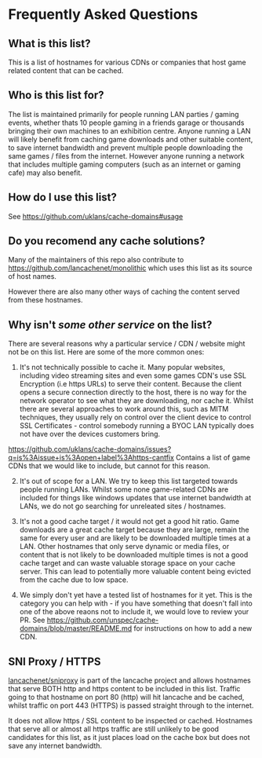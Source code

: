 # Frequently Asked Questions

## What is this list?

This is a list of hostnames for various CDNs or companies that host game related content that can be cached.

## Who is this list for?

The list is maintained primarily for people running LAN parties / gaming events, whether thats 10 people gaming in a friends garage or thousands bringing their own machines to an exhibition centre. Anyone running a LAN will likely benefit from caching game downloads and other suitable content, to save internet bandwidth and prevent multiple people downloading the same games / files from the internet. However anyone running a network that includes multiple gaming computers (such as an internet or gaming cafe) may also benefit.

## How do I use this list?

See https://github.com/uklans/cache-domains#usage

## Do you recomend any cache solutions?

Many of the maintainers of this repo also contribute to https://github.com/lancachenet/monolithic which uses this list as its source of host names.

However there are also many other ways of caching the content served from these hostnames.

## Why isn't *some other service* on the list?

There are several reasons why a particular service / CDN / website might not be on this list. Here are some of the more common ones:

 1. It's not technically possible to cache it. Many popular websites, including video streaming sites and even some games CDN's use SSL Encryption (i.e https URLs) to serve their content. Because the client opens a secure connection directly to the host, there is no way for the network operator to see what they are downloading, nor cache it. Whilst there are several approaches to work around this, such as MITM techniques, they usually rely on control over the client device to control SSL Certificates - control somebody running a BYOC LAN typically does not have over the devices customers bring.
 
 https://github.com/uklans/cache-domains/issues?q=is%3Aissue+is%3Aopen+label%3Ahttps-cantfix Contains a list of game CDNs that we would like to include, but cannot for this reason. 
 
 2. It's out of scope for a LAN. We try to keep this list targeted towards people running LANs. Whilst some none game-related CDNs are included for things like windows updates that use internet bandwidth at LANs, we do not go searching for unreleated sites / hostnames.
 
 3. It's not a good cache target / it would not get a good hit ratio. Game downloads are a great cache target because they are large, remain the same for every user and are likely to be downloaded multiple times at a LAN. Other hostnames that only serve dynamic or media files, or content that is not likely to be downloaded multiple times is not a good cache target and can waste valuable storage space on your cache server. This can lead to potentially more valuable content being evicted from the cache due to low space.
 
 4. We simply don't yet have a tested list of hostnames for it yet. This is the category you can help with - if you have something that doesn't fall into one of the above reaons not to include it, we would love to review your PR. See https://github.com/unspec/cache-domains/blob/master/README.md for instructions on how to add a new CDN.

## SNI Proxy / HTTPS

[lancachenet/sniproxy](https://github.com/lancachenet/sniproxy) is part of the lancache project and allows hostnames that serve BOTH http and https content to be included in this list. Traffic going to that hostname on port 80 (http) will hit lancache and be cached, whilst traffic on port 443 (HTTPS) is passed straight through to the internet.

It does not allow https / SSL content to be inspected or cached. Hostnames that serve all or almost all https traffic are still unlikely to be good candidates for this list, as it just places load on the cache box but does not save any internet bandwidth.